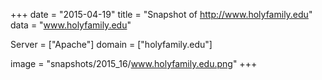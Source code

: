 
+++
date = "2015-04-19"
title = "Snapshot of http://www.holyfamily.edu"
data = "www.holyfamily.edu"

Server = ["Apache"]
domain = ["holyfamily.edu"]

  image = "snapshots/2015_16/www.holyfamily.edu.png"
+++
#
